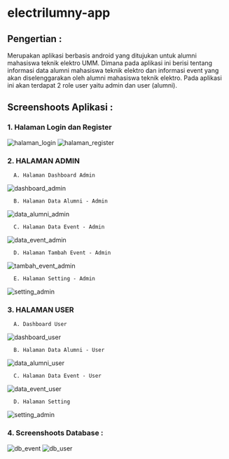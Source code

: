 # electrilumny-app

## Pengertian :
Merupakan aplikasi berbasis android yang ditujukan untuk alumni mahasiswa teknik elektro UMM. Dimana pada aplikasi ini berisi tentang informasi data alumni mahasiswa teknik elektro dan informasi event yang akan diselenggarakan oleh alumni mahasiswa teknik elektro.  Pada aplikasi ini akan terdapat 2 role user yaitu admin dan user (alumni).

## Screenshoots Aplikasi :

### 1. Halaman Login dan Register
![halaman_login](https://user-images.githubusercontent.com/30024353/152185848-9750dfef-9368-47d2-9728-bec23b015b49.PNG)
![halaman_register](https://user-images.githubusercontent.com/30024353/152185860-cc314cc8-07b3-4220-b4f7-1681a3fc701b.PNG)

### 2. HALAMAN ADMIN

      A. Halaman Dashboard Admin
   ![dashboard_admin](https://user-images.githubusercontent.com/30024353/152185935-c51a79d6-ecfa-4bbd-8c19-f8b19056b61d.PNG)

      B. Halaman Data Alumni - Admin
   ![data_alumni_admin](https://user-images.githubusercontent.com/30024353/152185995-addd0777-557d-4ce9-a23d-01a5271ababd.PNG)

      C. Halaman Data Event - Admin
   ![data_event_admin](https://user-images.githubusercontent.com/30024353/152186219-cf0d1364-28c1-4d77-8102-e9725f89a98a.PNG)

      D. Halaman Tambah Event - Admin
   ![tambah_event_admin](https://user-images.githubusercontent.com/30024353/152186323-930a24ae-7008-4c63-a0e0-71239a4d44c6.PNG)

      E. Halaman Setting - Admin
   ![setting_admin](https://user-images.githubusercontent.com/30024353/152186347-7f6f297b-1bae-477a-b95f-7ed3d57ae126.PNG)

### 3. HALAMAN USER

      A. Dashboard User
   ![dashboard_user](https://user-images.githubusercontent.com/30024353/152186406-c7e99437-db34-4ba5-91f1-6fe9ea6a2cee.PNG)

      B. Halaman Data Alumni - User
   ![data_alumni_user](https://user-images.githubusercontent.com/30024353/152186431-f4fca175-c60e-4d1f-9e7d-3812edac436e.PNG)

      C. Halaman Data Event - User
   ![data_event_user](https://user-images.githubusercontent.com/30024353/152186508-d16d29a5-6ea2-4e23-8829-a7f339df9958.PNG)

      D. Halaman Setting
   ![setting_admin](https://user-images.githubusercontent.com/30024353/152186621-d544e45b-a69a-4015-b76f-65739227810c.PNG)
      
### 4. Screenshoots Database :
![db_event](https://user-images.githubusercontent.com/30024353/152186674-329600c1-9e2d-441e-b26e-406c9f688c47.PNG)
![db_user](https://user-images.githubusercontent.com/30024353/152186706-ad29762a-a800-48a1-a040-504e60cb9734.PNG)
